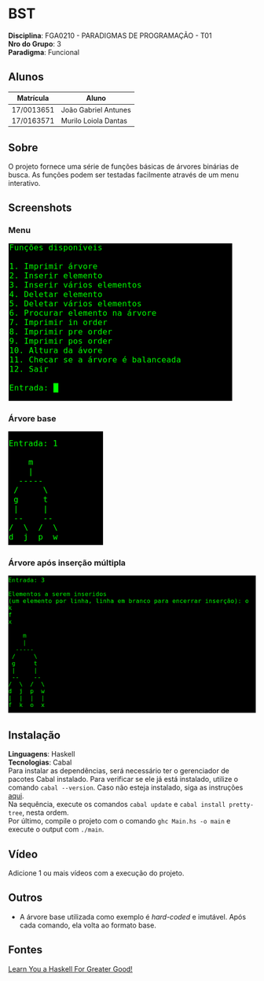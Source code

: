 # BST

**Disciplina**: FGA0210 - PARADIGMAS DE PROGRAMAÇÃO - T01 <br>
**Nro do Grupo**: 3<br>
**Paradigma**: Funcional<br>

## Alunos
|Matrícula | Aluno |
| -- | -- |
| 17/0013651  |  João Gabriel Antunes |
| 17/0163571  |  Murilo Loiola Dantas |

## Sobre 
O projeto fornece uma série de funções básicas de árvores binárias de busca. As funções podem ser testadas facilmente através de um menu interativo.

## Screenshots
### Menu

![](./assets/menu.png)

### Árvore base

![](./assets/arvore.png)

### Árvore após inserção múltipla

![](./assets/insercao.png)

## Instalação 
**Linguagens**: Haskell<br>
**Tecnologias**: Cabal<br>
Para instalar as dependências, será necessário ter o gerenciador de pacotes Cabal instalado. Para verificar se ele já está instalado, utilize o comando ```cabal --version```. Caso não esteja instalado, siga as instruções [aqui](https://cabal.readthedocs.io/en/3.4/getting-started.html).</br>
Na sequência, execute os comandos ```cabal update``` e ```cabal install pretty-tree```, nesta ordem.</br>
Por último, compile o projeto com o comando ```ghc Main.hs -o main``` e execute o output com ```./main```.

## Vídeo
Adicione 1 ou mais vídeos com a execução do projeto.

## Outros 
- A árvore base utilizada como exemplo é *hard-coded* e imutável. Após cada comando, ela volta ao formato base.

## Fontes
[Learn You a Haskell For Greater Good!](http://learnyouahaskell.com/chapters)
